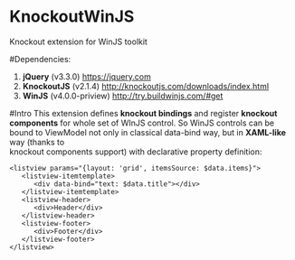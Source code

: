 # KnockoutWinJS
Knockout extension for WinJS toolkit

#Dependencies:
1. __jQuery__ (v3.3.0) https://jquery.com
2. __KnockoutJS__ (v2.1.4) http://knockoutjs.com/downloads/index.html
3. __WinJS__ (v4.0.0-priview) http://try.buildwinjs.com/#get

#Intro
This extension defines __knockout bindings__ and register __knockout components__ for whole set of WInJS control. 
So WinJS controls can be bound to ViewModel not only in classical data-bind way, but in __XAML-like__ way (thanks to   
knockout components support) with declarative property definition: 

    <listview params="{layout: 'grid', itemsSource: $data.items}">
       <listview-itemtemplate>
          <div data-bind="text: $data.title"></div>
       </listview-itemtemplate>
       <listview-header>
          <div>Header</div>
       </listview-header>
       <listview-footer>
          <div>Footer</div>
       </listview-footer>
    </listview>
